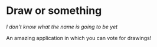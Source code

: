 # Draw or something
_I don't know what the name is going to be yet_

An amazing application in which you can vote for drawings!
